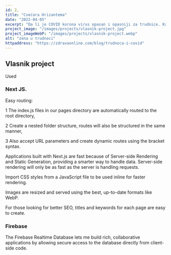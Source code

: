 ```yaml
---
id: 2,
title: "Cvećara Hrizantema"
date: "2022-04-05"
excerpt: "Da li je COVID korona virus opasan i opasniji za trudnice. Kako se ponasati i da li se vakcinisati za vreme korona virusa u trudnoci"
project_image: "/images/projects/vlasnik-project.jpg"
project_imageWebP: "/images/projects/vlasnik-project.webp"
alt: "zena u trudnoci"
httpaddress: "https://zdravaonline.com/blog/trudnoca-i-covid"
---
```


## Vlasnik project

Used

### Next JS.

Easy routing:

1 The index.js files in our pages directory are automatically routed to the root directory,

2 Create a nested folder structure, routes will also be structured in the same manner,

3 Also accept URL parameters and create dynamic routes using the bracket syntax.

Applications built with Next.js are fast because of Server-side Rendering and Static Generation, providing a smarter way to handle data. Server-side rendering will only be as fast as the server is handling requests.

Import CSS styles from a JavaScript file to be used inline for faster rendering.

Images are resized and served using the best, up-to-date formats like WebP.

For those looking for better SEO, titles and keywords for each page are easy to create.

### Firebase

The Firebase Realtime Database lets me build rich, collaborative applications by allowing secure access to the database directly from client-side code.

<!-- ![The San Juan Mountains are beautiful!](/images/posts/trudnoca-i-covid.jpg "San Juan Mountains") -->

<!-- <img style="display: flex; justify-content: center; align-item: center;  margin: auto" src="/images/posts/trudnoca-i-covid.jpg"> -->

<!-- <img style="display: flex; justify-content: center; align-item: center;  margin: auto" src={{post_image}}> -->
